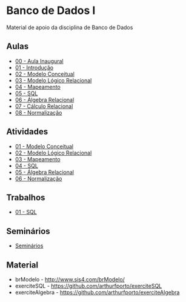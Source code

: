 # Banco de Dados I

Material de apoio da disciplina de Banco de Dados

## Aulas

- <a href="aulas/00-Inaugural/00-Inaugural.pdf"> 00 - Aula Inaugural </a>
- <a href="aulas/01-Introducao/01-Introducao.pdf"> 01 - Introdução </a>
- <a href="aulas/02-ModeloConceitual/02-ModeloConceitual.pdf"> 02 - Modelo Conceitual</a>
- <a href="aulas/03-ModeloLogicoRelacional/03-ModeloLogicoRelacional.pdf"> 03 - Modelo Lógico Relacional</a>
- <a href="aulas/04-Mapeamento/04-Mapeamento.pdf"> 04 - Mapeamento </a>
- <a href="aulas/05-SQL/05-SQL.pdf"> 05 - SQL </a>
- <a href="aulas/06-AlgebraRelacional/06-AlgebraRelacional.pdf"> 06 - Álgebra Relacional </a>
- <a href="aulas/07-CalculoRelacional/07-CalculoRelacional.pdf"> 07 - Cálculo Relacional </a>
- <a href="aulas/08-Normalizacao/08-Normalizacao.pdf"> 08 - Normalização </a>

## Atividades

- <a href="atividades/lista01/lista01.pdf"> 01 - Modelo Conceitual </a>
- <a href="atividades/lista02/lista02.pdf"> 02 - Modelo Lógico Relacional </a>
- <a href="atividades/lista03/lista03.pdf"> 03 - Mapeamento </a>
- <a href="atividades/lista04/lista04.pdf"> 04 - SQL </a>
- <a href="atividades/lista05/lista05.pdf"> 05 - Álgebra Relacional </a>
- <a href="atividades/lista06/lista06.pdf"> 06 - Normalização </a>

## Trabalhos

- <a href="trabalhos/trabalho01/trabalho01.pdf"> 01 - SQL </a>

## Seminários

- <a href="trabalhos/seminario01/seminario01.pdf"> Seminários </a>


## Material

- brModelo - http://www.sis4.com/brModelo/
- exerciteSQL - https://github.com/arthurfporto/exerciteSQL
- exerciteAlgebra - https://github.com/arthurfporto/exerciteAlgebra
